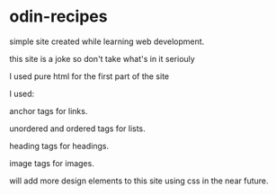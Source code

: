 # odin-recipes

simple site created while learning web development.

this site is a joke so don't take what's in it seriouly

I used pure html for the first part of the site

I used:

anchor tags for links.

unordered and ordered tags for lists.

heading tags for headings.

image tags for images.

will add more design elements to this site using css in the near future.
